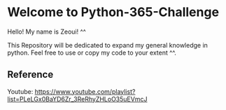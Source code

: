 # Welcome to Python-365-Challenge
Hello! My name is Zeoui! ^^ 

This Repository will be dedicated to expand my general knowledge in python. Feel free to use or copy my code to your extent ^^.

## Reference
Youtube: https://www.youtube.com/playlist?list=PLeLGx0BaYD6Zr_3ReRhyZHLoO35uEVmcJ
